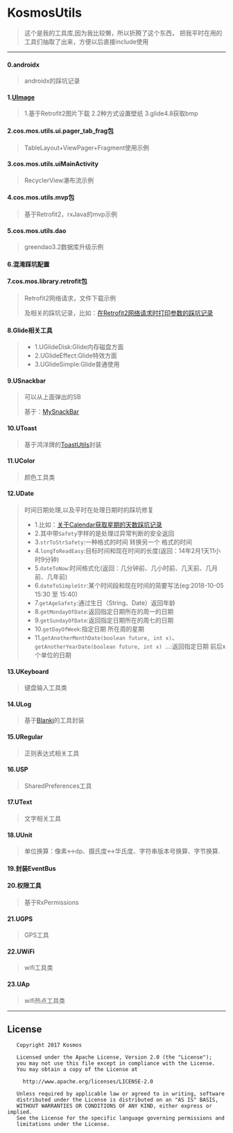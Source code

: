 # KosmosUtils
> 这个是我的工具库,因为我比较懒，所以折腾了这个东西，
> 把我平时在用的工具们抽取了出来，方便以后直接include使用

---

#### 0.androidx
> androidx的踩坑记录

#### 1.[UImage](https://github.com/KosmoSakura/KosmosUtils/blob/master/KosmosUtils/app/src/main//java/cos.mos.utils.tool/UImage.java)

> 1.基于Retrofit2图片下载
> 2.2种方式设置壁纸
> 3.glide4.8获取bmp

#### 2.cos.mos.utils.ui.pager_tab_frag包

> TableLayout+ViewPager+Fragment使用示例

#### 3.cos.mos.utils.uiMainActivity

> RecyclerView瀑布流示例

#### 4.cos.mos.utils.mvp包

> 基于Retrofit2，rxJava的mvp示例

#### 5.cos.mos.utils.dao

> greendao3.2数据库升级示例

#### 6.混淆踩坑配置

#### 7.cos.mos.library.retrofit包

> Retrofit2网络请求，文件下载示例
>
> 及相关的踩坑记录，比如：[在Retrofit2网络请求时打印参数的踩坑记录](https://blog.csdn.net/zull_kos_mos/article/details/83934732)

#### 8.Glide相关工具

> - 1.UGlideDisk:Glide内存磁盘方面
> - 2.UGlideEffect:Glide特效方面
> - 3.UGlideSimple:Glide普通使用

#### 9.USnackbar

> 可以从上面弹出的SB
>
> 基于：[MySnackBar](https://github.com/guoyoujin/MySnackBar)

#### 10.UToast

> 基于鸿洋牌的[ToastUtils](https://github.com/getActivity/ToastUtils)封装

#### 11.UColor

> 颜色工具类

#### 12.UDate

> 时间日期处理,以及平时在处理日期时的踩坑修复
>
> - 1.比如：[关于Calendar获取星期的天数踩坑记录](https://blog.csdn.net/zull_kos_mos/article/details/83934581)
> - 2.其中带`Safety`字样的是处理过异常判断的安全返回
> - 3.`strToStrSafety`:一种格式的时间 转换另一个 格式的时间
> - 4.`longToReadEasy`:目标时间和现在时间的长度(返回：14年2月1天11小时9分钟)
> - 5.`dateToNow`:时间格式化(返回：几分钟前、几小时前、几天前、几月前、几年前)
> - 6.`dateToSimpleStr`:某个时间段和现在时间的简要写法(eg:2018-10-05 15:30 至 15:40)
> - 7.`getAgeSafety`:通过生日（String、Date）返回年龄
> - 8.`getMondayOfDate`:返回指定日期所在的周一的日期
> - 9.`getSundayOfDate`:返回指定日期所在的周七的日期
> - 10.`getDayOfWeek`:指定日期 所在周的星期
> - 11.`getAnotherMonthDate(boolean future, int x)`、`getAnotherYearDate(boolean future, int x) `...:返回指定日期 前后x个单位的日期

#### 13.UKeyboard

> 键盘输入工具类

#### 14.ULog

> 基于[Blankj](https://github.com/Blankj/AndroidUtilCode)的工具封装

#### 15.URegular

> 正则表达式相关工具

#### 16.USP

> SharedPreferences工具

#### 17.UText

> 文字相关工具

#### 18.UUnit

> 单位换算：像素<->dp、摄氏度<->华氏度、字符串版本号换算、字节换算.

#### 19.封装EventBus

#### 20.权限工具

> 基于RxPermissions

#### 21.UGPS

> GPS工具

#### 22.UWiFi

> wifi工具类

#### 23.UAp

> wifi热点工具类

---

## License

```
   Copyright 2017 Kosmos

   Licensed under the Apache License, Version 2.0 (the "License");
   you may not use this file except in compliance with the License.
   You may obtain a copy of the License at

     http://www.apache.org/licenses/LICENSE-2.0

   Unless required by applicable law or agreed to in writing, software
   distributed under the License is distributed on an "AS IS" BASIS,
   WITHOUT WARRANTIES OR CONDITIONS OF ANY KIND, either express or implied.
   See the License for the specific language governing permissions and
   limitations under the License.
```
